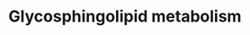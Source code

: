 ---
annotations:
- id: PW:0000162
  parent: classic metabolic pathway
  type: Pathway Ontology
  value: sphingolipid biosynthetic pathway
- id: PW:0000164
  parent: classic metabolic pathway
  type: Pathway Ontology
  value: ganglioside metabolic pathway
authors:
- Conroy lipids
- Egonw
description: Glycosphingolipid metabolism, based on sphingomap. Initial top level
  pathway
last-edited: 2023-02-01
organisms:
- Homo sapiens
redirect_from:
- /index.php/Pathway:WP5292
- /instance/WP5292
- /instance/WP5292_rr125119
revision: r125119
schema-jsonld:
- '@context': https://schema.org/
  '@id': https://wikipathways.github.io/pathways/WP5292.html
  '@type': Dataset
  creator:
    '@type': Organization
    name: WikiPathways
  description: Glycosphingolipid metabolism, based on sphingomap. Initial top level
    pathway
  keywords:
  - A3GALT2
  - A4GALT
  - ARSA
  - B3GALT1
  - B3GALT2
  - B3GNT5
  - B4GALNT1
  - B4GALT1
  - B4GALT3
  - B4GALT4
  - B4GALT5
  - B4GALT6
  - CDG
  - Ceramide
  - GA2
  - GAL3ST1
  - GALC
  - GBA1
  - GBA2
  - GBA3
  - GLA
  - GM3
  - GM4
  - GalCer
  - Gb3
  - GlcCer
  - LM1
  - LacCer
  - Lc3Cer
  - NEU3
  - NEU4
  - SM3
  - SM4
  - ST3GAL5
  - UGCG
  - UGT8
  - iGb3
  - nLc4Cer
  license: CC0
  name: Glycosphingolipid metabolism
seo: CreativeWork
title: Glycosphingolipid metabolism
wpid: WP5292
---
